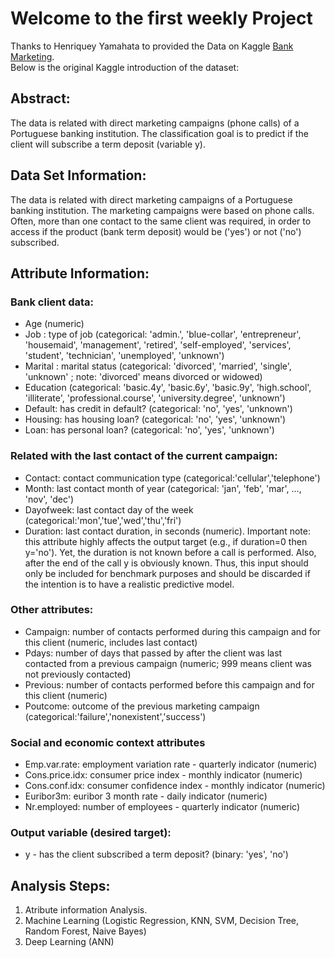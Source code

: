 # Welcome to the first weekly Project
Thanks to Henriquey Yamahata to provided the Data on Kaggle [Bank Marketing](https://www.kaggle.com/henriqueyamahata/bank-marketing).  
Below is the original Kaggle introduction of the dataset:

## Abstract:
The data is related with direct marketing campaigns (phone calls) of a Portuguese banking institution. The classification goal is to predict if the client will subscribe a term deposit (variable y).

## Data Set Information:
The data is related with direct marketing campaigns of a Portuguese banking institution. The marketing campaigns were based on phone calls. Often, more than one contact to the same client was required, in order to access if the product (bank term deposit) would be ('yes') or not ('no') subscribed.

## Attribute Information:
### Bank client data:
  * Age (numeric)
  * Job : type of job (categorical: 'admin.', 'blue-collar', 'entrepreneur', 'housemaid', 'management', 'retired', 'self-employed', 'services', 'student', 'technician', 'unemployed', 'unknown')
  * Marital : marital status (categorical: 'divorced', 'married', 'single', 'unknown' ; note: 'divorced' means divorced or widowed)
  * Education (categorical: 'basic.4y', 'basic.6y', 'basic.9y', 'high.school', 'illiterate', 'professional.course', 'university.degree', 'unknown')
  * Default: has credit in default? (categorical: 'no', 'yes', 'unknown')
  * Housing: has housing loan? (categorical: 'no', 'yes', 'unknown')
  * Loan: has personal loan? (categorical: 'no', 'yes', 'unknown') 
  
### Related with the last contact of the current campaign:
  * Contact: contact communication type (categorical:'cellular','telephone')
  * Month: last contact month of year (categorical: 'jan', 'feb', 'mar', …, 'nov', 'dec')
  * Dayofweek: last contact day of the week (categorical:'mon','tue','wed','thu','fri')
  * Duration: last contact duration, in seconds (numeric). 
    Important note: this attribute highly affects the output target (e.g., if duration=0 then y='no'). Yet, the duration is not known before a call is performed. Also, after the end of the call y is obviously known.
    Thus, this input should only be included for benchmark purposes and should be discarded if the intention is to have a realistic predictive model.
### Other attributes:
  * Campaign: number of contacts performed during this campaign and for this client (numeric, includes last contact)
  * Pdays: number of days that passed by after the client was last contacted from a previous campaign (numeric; 999 means client was not previously contacted)
  * Previous: number of contacts performed before this campaign and for this client (numeric)
  * Poutcome: outcome of the previous marketing campaign (categorical:'failure','nonexistent','success')
### Social and economic context attributes
  * Emp.var.rate: employment variation rate - quarterly indicator (numeric)
  * Cons.price.idx: consumer price index - monthly indicator (numeric)
  * Cons.conf.idx: consumer confidence index - monthly indicator (numeric)
  * Euribor3m: euribor 3 month rate - daily indicator (numeric)
  * Nr.employed: number of employees - quarterly indicator (numeric)
### Output variable (desired target):
  * y - has the client subscribed a term deposit? (binary: 'yes', 'no')

## Analysis Steps:
1. Atribute information Analysis.
2. Machine Learning (Logistic Regression, KNN, SVM, Decision Tree, Random Forest, Naive Bayes)
4. Deep Learning (ANN)
